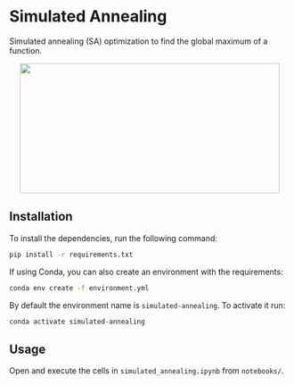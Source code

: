 # Simulated Annealing

Simulated annealing (SA) optimization to find the global maximum of a function.

<p align="center">
    <img width="466" height="233" src="images/examples.gif">
</p>


## Installation
To install the dependencies, run the following command:

```bash
pip install -r requirements.txt
```

If using Conda, you can also create an environment with the requirements:

```bash
conda env create -f environment.yml
```

By default the environment name is `simulated-annealing`. To activate it run:

```bash
conda activate simulated-annealing
```


## Usage
Open and execute the cells in `simulated_annealing.ipynb` from `notebooks/`. 